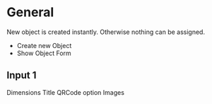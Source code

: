 # General
New object is created instantly.
Otherwise nothing can be assigned.
- Create new Object
- Show Object Form
 
## Input 1
Dimensions
Title
QRCode option
Images



